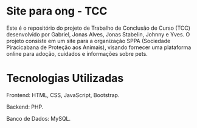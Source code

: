# Site para ong - TCC
Este é o repositório do projeto de Trabalho de Conclusão de Curso (TCC) desenvolvido por Gabriel, Jonas Alves, Jonas Stabelin, Johnny e Yves. O projeto consiste em um site para a organização SPPA (Sociedade Piracicabana de Proteção aos Animais), visando fornecer uma plataforma online para adoção, cuidados e informações sobre pets.

# Tecnologias Utilizadas
Frontend: HTML, CSS, JavaScript, Bootstrap.

Backend: PHP.

Banco de Dados: MySQL.
